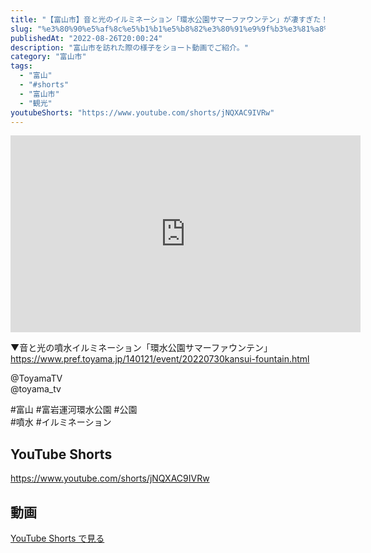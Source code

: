 ```yaml
---
title: "【富山市】音と光のイルミネーション「環水公園サマーファウンテン」が凄すぎた！！富岩運河環水公園&#x2728; #shorts"
slug: "%e3%80%90%e5%af%8c%e5%b1%b1%e5%b8%82%e3%80%91%e9%9f%b3%e3%81%a8%e5%85%89%e3%81%ae%e3%82%a4%e3%83%ab%e3%83%9f%e3%83%8d%e3%83%bc%e3%82%b7%e3%83%a7%e3%83%b3%e3%80%8c%e7%92%b0%e6%b0%b4%e5%85%ac%e5%9c%92"
publishedAt: "2022-08-26T20:00:24"
description: "富山市を訪れた際の様子をショート動画でご紹介。"
category: "富山市"
tags: 
  - "富山"
  - "#shorts"
  - "富山市"
  - "観光"
youtubeShorts: "https://www.youtube.com/shorts/jNQXAC9IVRw"
---
```


<iframe width="560" height="315" src="https://www.youtube.com/embed/gYwopsPzp-g" frameborder="0" allowfullscreen></iframe>

▼音と光の噴水イルミネーション「環水公園サマーファウンテン」<br />
https://www.pref.toyama.jp/140121/event/20220730kansui-fountain.html

@ToyamaTV<br />
@toyama_tv

#富山 #富岩運河環水公園 #公園<br />
#噴水 #イルミネーション

## YouTube Shorts

https://www.youtube.com/shorts/jNQXAC9IVRw

## 動画

[YouTube Shorts で見る](https://www.youtube.com/shorts/jNQXAC9IVRw)

